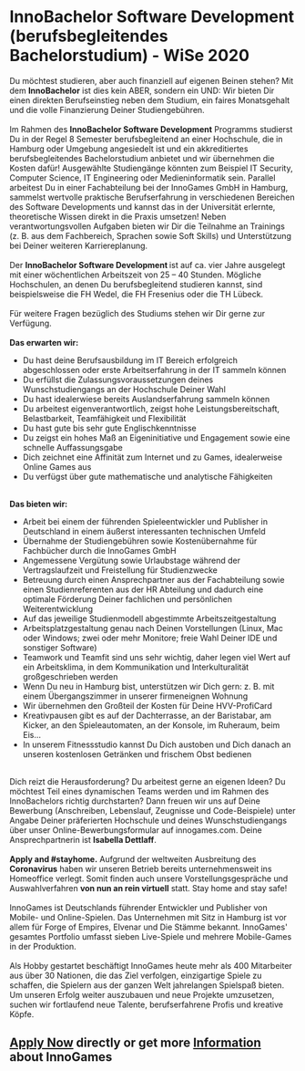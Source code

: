 <h1>InnoBachelor Software Development (berufsbegleitendes Bachelorstudium) - WiSe 2020</h1>
<p>Du m&ouml;chtest studieren, aber auch finanziell auf eigenen Beinen stehen? Mit dem <strong>InnoBachelor</strong> ist dies kein ABER, sondern ein UND: Wir bieten Dir einen direkten Berufseinstieg neben dem Studium, ein faires Monatsgehalt und die volle Finanzierung Deiner Studiengeb&uuml;hren.<br /><br />Im Rahmen des&nbsp;<strong>InnoBachelor Software Development</strong> Programms studierst Du in der Regel 8 Semester berufsbegleitend an einer&nbsp;Hochschule, die in Hamburg oder Umgebung angesiedelt ist und ein akkreditiertes berufsbegleitendes Bachelorstudium anbietet und wir &uuml;bernehmen die Kosten daf&uuml;r! Ausgew&auml;hlte Studieng&auml;nge k&ouml;nnten zum Beispiel IT Security, Computer Science, IT Engineering oder Medieninformatik sein. Parallel arbeitest Du in einer Fachabteilung bei der InnoGames GmbH in Hamburg, sammelst wertvolle praktische Berufserfahrung in verschiedenen Bereichen des Software Developments und kannst das in der Universit&auml;t erlernte, theoretische Wissen direkt in die Praxis umsetzen! Neben verantwortungsvollen Aufgaben bieten wir Dir die Teilnahme an Trainings (z. B. aus dem Fachbereich, Sprachen sowie Soft Skills) und Unterst&uuml;tzung bei Deiner weiteren Karriereplanung.<br /><br />Der&nbsp;<strong>InnoBachelor Software Development&nbsp;</strong>ist auf ca. vier Jahre ausgelegt mit einer w&ouml;chentlichen Arbeitszeit von 25 &ndash; 40 Stunden. M&ouml;gliche Hochschulen, an denen Du berufsbegleitend studieren kannst, sind beispielsweise die FH Wedel, die FH Fresenius oder die TH L&uuml;beck.<br /><br />F&uuml;r weitere Fragen bez&uuml;glich des Studiums stehen wir Dir gerne zur Verf&uuml;gung.<br /><br /><strong>Das erwarten wir:</strong></p><ul><li>Du hast deine Berufsausbildung im IT Bereich erfolgreich abgeschlossen oder erste Arbeitserfahrung in der IT sammeln k&ouml;nnen</li><li>Du erf&uuml;llst die Zulassungsvoraussetzungen deines Wunschstudiengangs an der Hochschule Deiner Wahl</li><li>Du hast idealerwiese bereits Auslandserfahrung sammeln k&ouml;nnen</li><li>Du arbeitest eigenverantwortlich, zeigst hohe Leistungsbereitschaft, Belastbarkeit, Teamf&auml;higkeit und Flexibilit&auml;t</li><li>Du hast gute bis sehr gute Englischkenntnisse</li><li>Du zeigst ein hohes Ma&szlig; an Eigeninitiative und Engagement sowie eine schnelle Auffassungsgabe</li><li>Dich zeichnet eine Affinit&auml;t zum Internet und zu Games, idealerweise Online Games aus</li><li>Du verf&uuml;gst &uuml;ber gute mathematische und analytische F&auml;higkeiten</li></ul><p><strong><br />Das bieten wir:</strong></p><ul><li>Arbeit bei einem der f&uuml;hrenden Spieleentwickler und Publisher in Deutschland in einem &auml;u&szlig;erst interessanten technischen Umfeld</li><li>&Uuml;bernahme der Studiengeb&uuml;hren sowie Kosten&uuml;bernahme f&uuml;r Fachb&uuml;cher durch die InnoGames GmbH</li><li>Angemessene Verg&uuml;tung sowie Urlaubstage w&auml;hrend der Vertragslaufzeit und Freistellung f&uuml;r Studienzwecke</li><li>Betreuung durch einen Ansprechpartner aus der Fachabteilung sowie einen Studienreferenten aus der HR Abteilung und dadurch eine optimale F&ouml;rderung Deiner fachlichen und pers&ouml;nlichen Weiterentwicklung</li><li>Auf das jeweilige Studienmodell abgestimmte Arbeitszeitgestaltung</li><li>Arbeitsplatzgestaltung genau nach Deinen Vorstellungen (Linux, Mac oder Windows; zwei oder mehr Monitore; freie Wahl Deiner IDE und sonstiger Software)</li><li>Teamwork und Teamfit sind uns sehr wichtig, daher legen viel Wert auf ein Arbeitsklima, in dem Kommunikation und Interkulturalit&auml;t gro&szlig;geschrieben werden</li><li>Wenn Du neu in Hamburg bist, unterst&uuml;tzen wir Dich gern: z. B. mit einem &Uuml;bergangszimmer in unserer firmeneignen Wohnung</li><li>Wir &uuml;bernehmen den Gro&szlig;teil der Kosten f&uuml;r Deine HVV-ProfiCard</li><li>Kreativpausen gibt es auf der Dachterrasse, an der Baristabar, am Kicker, an den Spieleautomaten, an der Konsole, im Ruheraum, beim Eis&hellip;</li><li>In unserem Fitnessstudio kannst Du Dich austoben und Dich danach an unseren kostenlosen Getr&auml;nken und frischem Obst bedienen</li></ul><p><br />Dich reizt die Herausforderung? Du arbeitest gerne an eigenen Ideen? Du m&ouml;chtest Teil eines dynamischen Teams werden und im Rahmen des InnoBachelors richtig durchstarten? Dann freuen wir uns auf Deine Bewerbung (Anschreiben, Lebenslauf, Zeugnisse und Code-Beispiele) unter Angabe Deiner pr&auml;ferierten Hochschule&nbsp;und deines Wunschstudiengangs &uuml;ber unser Online-Bewerbungsformular auf innogames.com. Deine Ansprechpartnerin ist <strong>Isabella Dettlaff</strong>.&nbsp;<br /><br /><strong>Apply and #stayhome.</strong> Aufgrund der weltweiten Ausbreitung des <strong>Coronavirus</strong> haben wir unseren Betrieb bereits unternehmensweit ins Homeoffice verlegt. Somit finden auch unsere Vorstellungsgespr&auml;che und Auswahlverfahren <strong>von nun an rein virtuell</strong> statt. Stay home and stay safe!<br /><br />InnoGames ist Deutschlands f&uuml;hrender Entwickler und Publisher von Mobile- und Online-Spielen. Das Unternehmen mit Sitz in Hamburg ist vor allem f&uuml;r Forge of Empires, Elvenar und Die St&auml;mme bekannt. InnoGames' gesamtes Portfolio umfasst sieben Live-Spiele und mehrere Mobile-Games in der Produktion.<br /><br />Als Hobby gestartet besch&auml;ftigt InnoGames heute mehr als 400 Mitarbeiter aus &uuml;ber 30 Nationen, die das Ziel verfolgen, einzigartige Spiele zu schaffen, die Spielern aus der ganzen Welt jahrelangen Spielspa&szlig; bieten. Um unseren Erfolg weiter auszubauen und neue Projekte umzusetzen, suchen wir fortlaufend neue Talente, berufserfahrene Profis und kreative K&ouml;pfe.</p>

<h2><a href="https://jobs.jobvite.com/careers/innogames/job//ooqqbfw9/apply?__jvst=Job+Board&__jvsd=github_jobs_repo">Apply Now</a> directly or get more <a href="https://www.innogames.com/career/detail/job/innobachelor-software-development-berufsbegleitendes-bachelorstudium-wise-2020/?s=github_jobs_repo">Information</a> about InnoGames</h2>
